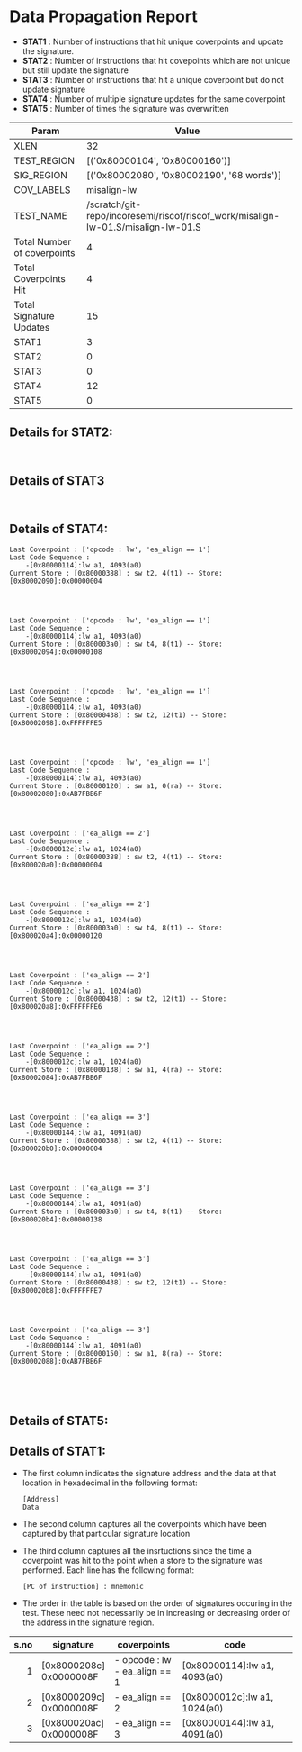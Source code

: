 
# Data Propagation Report

- **STAT1** : Number of instructions that hit unique coverpoints and update the signature.
- **STAT2** : Number of instructions that hit covepoints which are not unique but still update the signature
- **STAT3** : Number of instructions that hit a unique coverpoint but do not update signature
- **STAT4** : Number of multiple signature updates for the same coverpoint
- **STAT5** : Number of times the signature was overwritten

| Param                     | Value    |
|---------------------------|----------|
| XLEN                      | 32      |
| TEST_REGION               | [('0x80000104', '0x80000160')]      |
| SIG_REGION                | [('0x80002080', '0x80002190', '68 words')]      |
| COV_LABELS                | misalign-lw      |
| TEST_NAME                 | /scratch/git-repo/incoresemi/riscof/riscof_work/misalign-lw-01.S/misalign-lw-01.S    |
| Total Number of coverpoints| 4     |
| Total Coverpoints Hit     | 4      |
| Total Signature Updates   | 15      |
| STAT1                     | 3      |
| STAT2                     | 0      |
| STAT3                     | 0     |
| STAT4                     | 12     |
| STAT5                     | 0     |

## Details for STAT2:

```


```

## Details of STAT3

```


```

## Details of STAT4:

```
Last Coverpoint : ['opcode : lw', 'ea_align == 1']
Last Code Sequence : 
	-[0x80000114]:lw a1, 4093(a0)
Current Store : [0x80000388] : sw t2, 4(t1) -- Store: [0x80002090]:0x00000004




Last Coverpoint : ['opcode : lw', 'ea_align == 1']
Last Code Sequence : 
	-[0x80000114]:lw a1, 4093(a0)
Current Store : [0x800003a0] : sw t4, 8(t1) -- Store: [0x80002094]:0x00000108




Last Coverpoint : ['opcode : lw', 'ea_align == 1']
Last Code Sequence : 
	-[0x80000114]:lw a1, 4093(a0)
Current Store : [0x80000438] : sw t2, 12(t1) -- Store: [0x80002098]:0xFFFFFFE5




Last Coverpoint : ['opcode : lw', 'ea_align == 1']
Last Code Sequence : 
	-[0x80000114]:lw a1, 4093(a0)
Current Store : [0x80000120] : sw a1, 0(ra) -- Store: [0x80002080]:0xAB7FBB6F




Last Coverpoint : ['ea_align == 2']
Last Code Sequence : 
	-[0x8000012c]:lw a1, 1024(a0)
Current Store : [0x80000388] : sw t2, 4(t1) -- Store: [0x800020a0]:0x00000004




Last Coverpoint : ['ea_align == 2']
Last Code Sequence : 
	-[0x8000012c]:lw a1, 1024(a0)
Current Store : [0x800003a0] : sw t4, 8(t1) -- Store: [0x800020a4]:0x00000120




Last Coverpoint : ['ea_align == 2']
Last Code Sequence : 
	-[0x8000012c]:lw a1, 1024(a0)
Current Store : [0x80000438] : sw t2, 12(t1) -- Store: [0x800020a8]:0xFFFFFFE6




Last Coverpoint : ['ea_align == 2']
Last Code Sequence : 
	-[0x8000012c]:lw a1, 1024(a0)
Current Store : [0x80000138] : sw a1, 4(ra) -- Store: [0x80002084]:0xAB7FBB6F




Last Coverpoint : ['ea_align == 3']
Last Code Sequence : 
	-[0x80000144]:lw a1, 4091(a0)
Current Store : [0x80000388] : sw t2, 4(t1) -- Store: [0x800020b0]:0x00000004




Last Coverpoint : ['ea_align == 3']
Last Code Sequence : 
	-[0x80000144]:lw a1, 4091(a0)
Current Store : [0x800003a0] : sw t4, 8(t1) -- Store: [0x800020b4]:0x00000138




Last Coverpoint : ['ea_align == 3']
Last Code Sequence : 
	-[0x80000144]:lw a1, 4091(a0)
Current Store : [0x80000438] : sw t2, 12(t1) -- Store: [0x800020b8]:0xFFFFFFE7




Last Coverpoint : ['ea_align == 3']
Last Code Sequence : 
	-[0x80000144]:lw a1, 4091(a0)
Current Store : [0x80000150] : sw a1, 8(ra) -- Store: [0x80002088]:0xAB7FBB6F





```

## Details of STAT5:



## Details of STAT1:

- The first column indicates the signature address and the data at that location in hexadecimal in the following format: 
  ```
  [Address]
  Data
  ```

- The second column captures all the coverpoints which have been captured by that particular signature location

- The third column captures all the insrtuctions since the time a coverpoint was
  hit to the point when a store to the signature was performed. Each line has
  the following format:
  ```
  [PC of instruction] : mnemonic
  ```
- The order in the table is based on the order of signatures occuring in the
  test. These need not necessarily be in increasing or decreasing order of the
  address in the signature region.

|s.no|        signature         |             coverpoints              |              code               |
|---:|--------------------------|--------------------------------------|---------------------------------|
|   1|[0x8000208c]<br>0x0000008F|- opcode : lw<br> - ea_align == 1<br> |[0x80000114]:lw a1, 4093(a0)<br> |
|   2|[0x8000209c]<br>0x0000008F|- ea_align == 2<br>                   |[0x8000012c]:lw a1, 1024(a0)<br> |
|   3|[0x800020ac]<br>0x0000008F|- ea_align == 3<br>                   |[0x80000144]:lw a1, 4091(a0)<br> |
